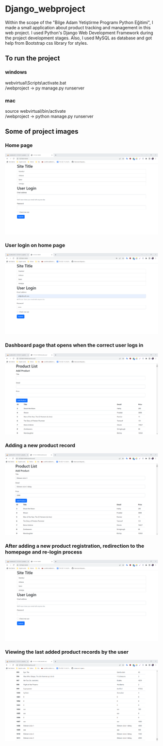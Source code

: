 # Django_webproject

Within the scope of the "Bilge Adam Yetiştirme Programı Python Eğitimi", I made a small application about product tracking and management in this web project. 
I used Python's Django Web Development Framework during the project development stages.
Also, I used MySQL as database and got help from Bootstrap css library for styles.

## To run the project
### windows
webvirtual\Scripts\activate.bat 
<br>
/webproject -> py manage.py runserver

### mac
source webvirtual/bin/activate 
<br>
/webproject -> python manage.py runserver

## Some of project images 
### Home page
![Alt text](images/1.png)
### User login on home page
![Alt text](images/2.png)
### Dashboard page that opens when the correct user logs in
![Alt text](images/3.png)
### Adding a new product record
![Alt text](images/4.png)
### After adding a new product registration, redirection to the homepage and re-login process
![Alt text](images/5.png)
### Viewing the last added product records by the user
![Alt text](images/6.png)
